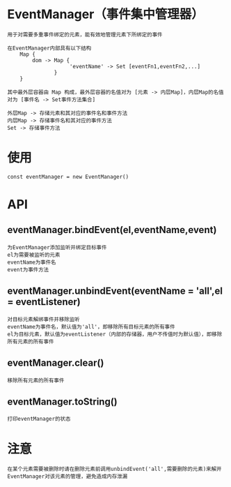 
# EventManager（事件集中管理器）

    用于对需要多重事件绑定的元素，能有效地管理元素下所绑定的事件

    在EventManager内部具有以下结构
        Map {
            dom -> Map {
                        'eventName' -> Set [eventFn1,eventFn2,...]
                   }
        }
    
    其中最外层容器由 Map 构成，最外层容器的名值对为 [元素 -> 内层Map]，内层Map的名值对为 [事件名 -> Set事件方法集合]

    外层Map -> 存储元素和其对应的事件名和事件方法
    内层Map -> 存储事件名和其对应的事件方法
    Set -> 存储事件方法

# 使用

    const eventManager = new EventManager()

# API

## eventManager.bindEvent(el,eventName,event)
    为EventManager添加监听并绑定目标事件
    el为需要被监听的元素
    eventName为事件名
    event为事件方法

## eventManager.unbindEvent(eventName = 'all',el = eventListener)
    对目标元素解绑事件并移除监听
    eventName为事件名，默认值为'all'，即移除所有目标元素的所有事件
    el为目标元素，默认值为eventListener（内部的存储器，用户不传值时为默认值），即移除所有元素的所有事件

## eventManager.clear()
    移除所有元素的所有事件

## eventManager.toString()
    打印eventManager的状态

# 注意
    在某个元素需要被删除时请在删除元素前调用unbindEvent('all',需要删除的元素)来解开EventManager对该元素的管理，避免造成内存泄漏


